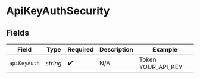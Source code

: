 # ApiKeyAuthSecurity


## Fields

| Field              | Type               | Required           | Description        | Example            |
| ------------------ | ------------------ | ------------------ | ------------------ | ------------------ |
| `apiKeyAuth`       | *string*           | :heavy_check_mark: | N/A                | Token YOUR_API_KEY |